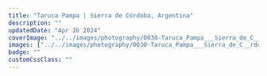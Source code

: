 ```yaml
---
title: "Taruca Pampa | Sierra de Córdoba, Argentina"
description: ""
updatedDate: "Apr 26 2024"
coverImage: "../../images/photography/0030-Taruca_Pampa___Sierra_de_C__rdoba__Argentina/0000-Taruca_Pampa___Sierra_de_C__rdoba__Argentina_Traslasierra_Cordoba_Argentina_Taruca_Pampa_Escursione_cascate_familia_Leyria_oro_sierra_natura_granito_olympus.jpg"
images: ["../../images/photography/0030-Taruca_Pampa___Sierra_de_C__rdoba__Argentina/0001-Taruca_Pampa___Sierra_de_C__rdoba__Argentina_Traslasierra_Cordoba_Argentina_Taruca_Pampa_Escursione_cascate_familia_Leyria_oro_sierra_natura_granito_olympus.jpg","../../images/photography/0030-Taruca_Pampa___Sierra_de_C__rdoba__Argentina/0002-Taruca_Pampa___Sierra_de_C__rdoba__Argentina_Traslasierra_Cordoba_Argentina_Taruca_Pampa_Escursione_cascate_familia_Leyria_oro_sierra_natura_granito_olympus.jpg","../../images/photography/0030-Taruca_Pampa___Sierra_de_C__rdoba__Argentina/0003-Taruca_Pampa___Sierra_de_C__rdoba__Argentina_Traslasierra_Cordoba_Argentina_Taruca_Pampa_Escursione_cascate_familia_Leyria_oro_sierra_natura_granito_olympus.jpg","../../images/photography/0030-Taruca_Pampa___Sierra_de_C__rdoba__Argentina/0004-Taruca_Pampa___Sierra_de_C__rdoba__Argentina_Traslasierra_Cordoba_Argentina_Taruca_Pampa_Escursione_cascate_familia_Leyria_oro_sierra_natura_granito_olympus.jpg","../../images/photography/0030-Taruca_Pampa___Sierra_de_C__rdoba__Argentina/0005-Taruca_Pampa___Sierra_de_C__rdoba__Argentina_Traslasierra_Cordoba_Argentina_Taruca_Pampa_Escursione_cascate_familia_Leyria_oro_sierra_natura_granito_olympus.jpg","../../images/photography/0030-Taruca_Pampa___Sierra_de_C__rdoba__Argentina/0006-Taruca_Pampa___Sierra_de_C__rdoba__Argentina_Traslasierra_Cordoba_Argentina_Taruca_Pampa_Escursione_cascate_familia_Leyria_oro_sierra_natura_granito_olympus.jpg","../../images/photography/0030-Taruca_Pampa___Sierra_de_C__rdoba__Argentina/0007-Taruca_Pampa___Sierra_de_C__rdoba__Argentina_Traslasierra_Cordoba_Argentina_Taruca_Pampa_Escursione_cascate_familia_Leyria_oro_sierra_natura_granito_olympus.jpg","../../images/photography/0030-Taruca_Pampa___Sierra_de_C__rdoba__Argentina/0008-Taruca_Pampa___Sierra_de_C__rdoba__Argentina_Traslasierra_Cordoba_Argentina_Taruca_Pampa_Escursione_cascate_familia_Leyria_oro_sierra_natura_granito_olympus.jpg","../../images/photography/0030-Taruca_Pampa___Sierra_de_C__rdoba__Argentina/0009-Taruca_Pampa___Sierra_de_C__rdoba__Argentina_Traslasierra_Cordoba_Argentina_Taruca_Pampa_Escursione_cascate_familia_Leyria_oro_sierra_natura_granito_olympus.jpg","../../images/photography/0030-Taruca_Pampa___Sierra_de_C__rdoba__Argentina/0010-Taruca_Pampa___Sierra_de_C__rdoba__Argentina_Traslasierra_Cordoba_Argentina_Taruca_Pampa_Escursione_cascate_familia_Leyria_oro_sierra_natura_granito_olympus.jpg","../../images/photography/0030-Taruca_Pampa___Sierra_de_C__rdoba__Argentina/0011-Taruca_Pampa___Sierra_de_C__rdoba__Argentina_Traslasierra_Cordoba_Argentina_Taruca_Pampa_Escursione_cascate_familia_Leyria_oro_sierra_natura_granito_olympus.jpg","../../images/photography/0030-Taruca_Pampa___Sierra_de_C__rdoba__Argentina/0012-Taruca_Pampa___Sierra_de_C__rdoba__Argentina_Traslasierra_Cordoba_Argentina_Taruca_Pampa_Escursione_cascate_familia_Leyria_oro_sierra_natura_granito_olympus.jpg","../../images/photography/0030-Taruca_Pampa___Sierra_de_C__rdoba__Argentina/0013-Taruca_Pampa___Sierra_de_C__rdoba__Argentina_Traslasierra_Cordoba_Argentina_Taruca_Pampa_Escursione_cascate_familia_Leyria_oro_sierra_natura_granito_olympus.jpg","../../images/photography/0030-Taruca_Pampa___Sierra_de_C__rdoba__Argentina/0014-Taruca_Pampa___Sierra_de_C__rdoba__Argentina_Traslasierra_Cordoba_Argentina_Taruca_Pampa_Escursione_cascate_familia_Leyria_oro_sierra_natura_granito_olympus.jpg","../../images/photography/0030-Taruca_Pampa___Sierra_de_C__rdoba__Argentina/0015-Taruca_Pampa___Sierra_de_C__rdoba__Argentina_Traslasierra_Cordoba_Argentina_Taruca_Pampa_Escursione_cascate_familia_Leyria_oro_sierra_natura_granito_olympus.jpg","../../images/photography/0030-Taruca_Pampa___Sierra_de_C__rdoba__Argentina/0016-Taruca_Pampa___Sierra_de_C__rdoba__Argentina_Traslasierra_Cordoba_Argentina_Taruca_Pampa_Escursione_cascate_familia_Leyria_oro_sierra_natura_granito_olympus.jpg","../../images/photography/0030-Taruca_Pampa___Sierra_de_C__rdoba__Argentina/0017-Taruca_Pampa___Sierra_de_C__rdoba__Argentina_Traslasierra_Cordoba_Argentina_Taruca_Pampa_Escursione_cascate_familia_Leyria_oro_sierra_natura_granito_olympus.jpg","../../images/photography/0030-Taruca_Pampa___Sierra_de_C__rdoba__Argentina/0018-Taruca_Pampa___Sierra_de_C__rdoba__Argentina_Traslasierra_Cordoba_Argentina_Taruca_Pampa_Escursione_cascate_familia_Leyria_oro_sierra_natura_granito_olympus.jpg","../../images/photography/0030-Taruca_Pampa___Sierra_de_C__rdoba__Argentina/0019-Taruca_Pampa___Sierra_de_C__rdoba__Argentina_Traslasierra_Cordoba_Argentina_Taruca_Pampa_Escursione_cascate_familia_Leyria_oro_sierra_natura_granito_olympus.jpg","../../images/photography/0030-Taruca_Pampa___Sierra_de_C__rdoba__Argentina/0020-Taruca_Pampa___Sierra_de_C__rdoba__Argentina_Traslasierra_Cordoba_Argentina_Taruca_Pampa_Escursione_cascate_familia_Leyria_oro_sierra_natura_granito_olympus.jpg","../../images/photography/0030-Taruca_Pampa___Sierra_de_C__rdoba__Argentina/0021-Taruca_Pampa___Sierra_de_C__rdoba__Argentina_Traslasierra_Cordoba_Argentina_Taruca_Pampa_Escursione_cascate_familia_Leyria_oro_sierra_natura_granito_olympus.jpg","../../images/photography/0030-Taruca_Pampa___Sierra_de_C__rdoba__Argentina/0022-Taruca_Pampa___Sierra_de_C__rdoba__Argentina_Traslasierra_Cordoba_Argentina_Taruca_Pampa_Escursione_cascate_familia_Leyria_oro_sierra_natura_granito_olympus.jpg","../../images/photography/0030-Taruca_Pampa___Sierra_de_C__rdoba__Argentina/0023-Taruca_Pampa___Sierra_de_C__rdoba__Argentina_Traslasierra_Cordoba_Argentina_Taruca_Pampa_Escursione_cascate_familia_Leyria_oro_sierra_natura_granito_olympus.jpg","../../images/photography/0030-Taruca_Pampa___Sierra_de_C__rdoba__Argentina/0024-Taruca_Pampa___Sierra_de_C__rdoba__Argentina_Traslasierra_Cordoba_Argentina_Taruca_Pampa_Escursione_cascate_familia_Leyria_oro_sierra_natura_granito_olympus.jpg","../../images/photography/0030-Taruca_Pampa___Sierra_de_C__rdoba__Argentina/0025-Taruca_Pampa___Sierra_de_C__rdoba__Argentina_Traslasierra_Cordoba_Argentina_Taruca_Pampa_Escursione_cascate_familia_Leyria_oro_sierra_natura_granito_olympus.jpg","../../images/photography/0030-Taruca_Pampa___Sierra_de_C__rdoba__Argentina/0026-Taruca_Pampa___Sierra_de_C__rdoba__Argentina_Traslasierra_Cordoba_Argentina_Taruca_Pampa_Escursione_cascate_familia_Leyria_oro_sierra_natura_granito_olympus.jpg","../../images/photography/0030-Taruca_Pampa___Sierra_de_C__rdoba__Argentina/0027-Taruca_Pampa___Sierra_de_C__rdoba__Argentina_Traslasierra_Cordoba_Argentina_Taruca_Pampa_Escursione_cascate_familia_Leyria_oro_sierra_natura_granito_olympus.jpg","../../images/photography/0030-Taruca_Pampa___Sierra_de_C__rdoba__Argentina/0028-Taruca_Pampa___Sierra_de_C__rdoba__Argentina_Traslasierra_Cordoba_Argentina_Taruca_Pampa_Escursione_cascate_familia_Leyria_oro_sierra_natura_granito_olympus.jpg","../../images/photography/0030-Taruca_Pampa___Sierra_de_C__rdoba__Argentina/0029-Taruca_Pampa___Sierra_de_C__rdoba__Argentina_Traslasierra_Cordoba_Argentina_Taruca_Pampa_Escursione_cascate_familia_Leyria_oro_sierra_natura_granito_olympus.jpg"]
badge: ""
customCssClass: ""
---
```



